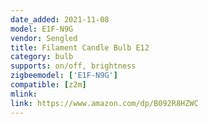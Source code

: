 ```yaml
---
date_added: 2021-11-08
model: E1F-N9G
vendor: Sengled
title: Filament Candle Bulb E12
category: bulb
supports: on/off, brightness
zigbeemodel: ['E1F-N9G']
compatible: [z2m]
mlink: 
link: https://www.amazon.com/dp/B092R8HZWC
---
```

